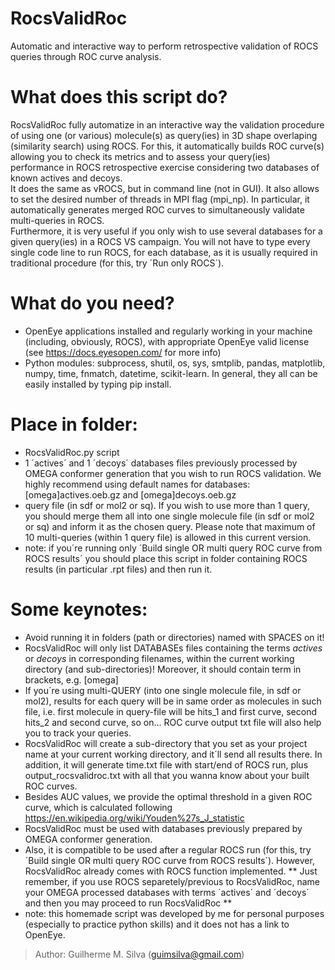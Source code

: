 # RocsValidRoc
Automatic and interactive way to perform retrospective validation of ROCS queries through ROC curve analysis.

# What does this script do? #
 RocsValidRoc fully automatize in an interactive way the validation procedure of using one (or various) molecule(s) as query(ies) in 3D shape overlaping (similarity search) using ROCS. For this, it automatically builds ROC curve(s) allowing you to check its metrics and to assess your query(ies) performance in ROCS retrospective exercise considering two databases of known actives and decoys.
<br />  It does the same as vROCS, but in command line (not in GUI). It also allows to set the desired number of threads in MPI flag (mpi_np). In particular, it automatically generates merged ROC curves to simultaneously validate multi-queries in ROCS.
<br />  Furthermore, it is very useful if you only wish to use several databases for a given query(ies) in a ROCS VS campaign. You will not have to type every single code line to run ROCS, for each database, as it is usually required in traditional procedure (for this, try ´Run only ROCS´).
              
# What do you need? #
* OpenEye applications installed and regularly working in your machine (including, obviously, ROCS), with appropriate OpenEye valid license (see https://docs.eyesopen.com/ for more info) 
* Python modules: subprocess, shutil, os, sys, smtplib, pandas,  matplotlib, numpy, time, fnmatch, datetime, scikit-learn. In general, they all can be easily installed by typing pip install.
             
# Place in folder: #
* RocsValidRoc.py script
* 1 ´actives´ and 1 ´decoys´ databases files previously processed by OMEGA conformer generation that you wish to run ROCS validation. We highly recommend using default names for databases: [omega]actives.oeb.gz and [omega]decoys.oeb.gz
* query file (in sdf or mol2 or sq). If you wish to use more than 1 query, you should merge them all into one single molecule file (in sdf or mol2 or sq) and inform it as the chosen query. Please note that maximum of 10 multi-queries (within 1 query file) is allowed in this current version.
* note: if you´re running only ´Build single OR multi query ROC curve from ROCS results´ you should place this script in folder containing ROCS results (in particular .rpt files) and then run it.
              
# Some keynotes: #
* Avoid running it in folders (path or directories) named with SPACES on it!
* RocsValidRoc will only list DATABASEs files containing the terms *actives* or *decoys* in corresponding filenames, within the current working directory (and sub-directories)! Moreover, it should contain term in brackets, e.g. [omega]
* If you´re using multi-QUERY (into one single molecule file, in sdf or mol2), results for each query will be in same order as molecules in such file, i.e. first molecule in query-file will be hits_1 and first curve, second hits_2 and second curve, so on... ROC curve output txt file will also help you to track your queries.
* RocsValidRoc will create a sub-directory that you set as your project name at your current working directory, and it´ll send all results there. In addition, it will generate time.txt file with start/end of ROCS run, plus output_rocsvalidroc.txt with all that you wanna know about your built ROC curves.
* Besides AUC values, we provide the optimal threshold in a given ROC curve, which is calculated following https://en.wikipedia.org/wiki/Youden%27s_J_statistic
* RocsValidRoc must be used with databases previously prepared by OMEGA conformer generation.
* Also, it is compatible to be used after a regular ROCS run (for this, try ´Build single OR multi query ROC curve from ROCS results´). However, RocsValidRoc already comes with ROCS function implemented. ** Just remember, if you use ROCS separetely/previous to RocsValidRoc, name your OMEGA processed databases with terms ´actives´ and ´decoys´ and then you may proceed to run RocsValidRoc **
* note: this homemade script was developed by me for personal purposes (especially to practice python skills) and it does not has a link to OpenEye.
              
> Author: Guilherme M. Silva (guimsilva@gmail.com)
